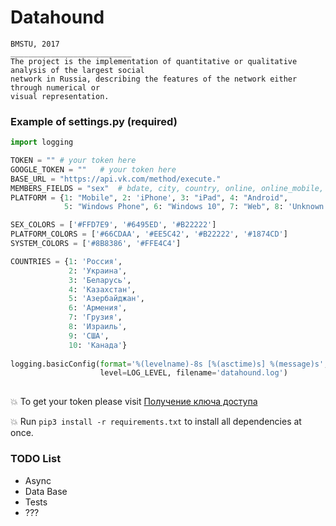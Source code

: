 # Datahound
    BMSTU, 2017
    ___________________________
    The project is the implementation of quantitative or qualitative analysis of the largest social 
    network in Russia, describing the features of the network either through numerical or 
    visual representation.
    
    
### Example of settings.py (required)

```python
import logging

TOKEN = "" # your token here
GOOGLE_TOKEN = ""   # your token here
BASE_URL = "https://api.vk.com/method/execute."
MEMBERS_FIELDS = "sex"  # bdate, city, country, online, online_mobile, education, last_seen, relation
PLATFORM = {1: "Mobile", 2: 'iPhone', 3: "iPad", 4: "Android",
            5: "Windows Phone", 6: "Windows 10", 7: "Web", 8: 'Unknown'}

SEX_COLORS = ['#FFD7E9', '#6495ED', '#B22222']
PLATFORM_COLORS = ['#66CDAA', '#EE5C42', '#B22222', '#1874CD']
SYSTEM_COLORS = ['#8B8386', '#FFE4C4']

COUNTRIES = {1: 'Россия',
             2: 'Украина',
             3: 'Беларусь',
             4: 'Казахстан',
             5: 'Азербайджан',
             6: 'Армения',
             7: 'Грузия',
             8: 'Израиль',
             9: 'США',
             10: 'Канада'}
             
logging.basicConfig(format='%(levelname)-8s [%(asctime)s] %(message)s',
                    level=LOG_LEVEL, filename='datahound.log')
                    
```
:collision: To get your token please visit [Получение ключа доступа](https://vk.com/dev/access_token)

:collision: Run `pip3 install -r requirements.txt` to install all dependencies at once.

### TODO List
- Async
- Data Base
- Tests
- ???

````